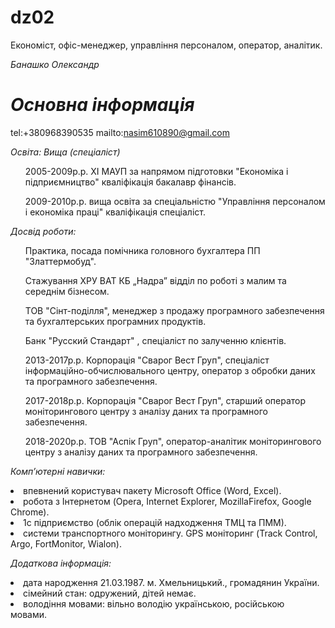 # dz02
Економіст, офіс-менеджер, управління персоналом, оператор, аналітик.

*Банашко Олександр* 

*Основна інформація*
==================
tel:+380968390535 
mailto:nasim610890@gmail.com 

*Освіта: Вища (спеціаліст)*
<ul>2005-2009р.р. ХІ МАУП за напрямом підготовки "Економіка і підприємництво" кваліфікація бакалавр фінансів.</ul>
<ul>2009-2010р.р. вища освіта за спеціальністю "Управління персоналом і економіка праці" кваліфікація спеціаліст.</ul>

*Досвід роботи:*
<ul>Практика, посада помічника головного бухгалтера ПП "Златтермобуд".</ul> 
<ul>Стажування ХРУ ВАТ КБ „Надра” відділ по роботі з малим та середнім бізнесом.</ul>
<ul>ТОВ "Сінт-поділля", менеджер з продажу програмного забезпечення та бухгалтерських програмних продуктів.</ul>
<ul>Банк "Русский Стандарт" , спеціаліст по залученню клієнтів.</ul>
<ul>2013-2017р.р. Корпорація "Сварог Вест Груп", спеціаліст інформаційно-обчислювального центру, оператор з обробки даних та програмного забезпечення.</ul>
<ul> 2017-2018р.р. Корпорація "Сварог Вест Груп", старший оператор моніторингового центру з аналізу даних та програмного забезпечення.</ul>
<ul>2018-2020р.р. ТОВ "Аспік Груп", оператор-аналітик моніторингового центру з аналізу даних та програмного забезпечення.</ul>

*Комп’ютерні навички:*
<li>впевнений користувач пакету Microsoft Office (Word, Excel).</li> 
<li> робота з Інтернетом (Opera, Internet Explorer, MozillaFirefox, Google Chrome).</li>
<li> 1с підприємство (облік операцій надходження ТМЦ та ПММ).</li>
<li> системи транспортного моніторингу. GPS моніторинг (Track Control, Argo, FortMonitor, Wialon).</li>


*Додаткова інформація:*
 <li> дата народження 21.03.1987. м. Хмельницький., громадянин України. </li>
  <li> сімейний стан: одружений, дітей немає.</li>
   <li> володіння мовами: вільно володію українською, російською мовами. </li>




